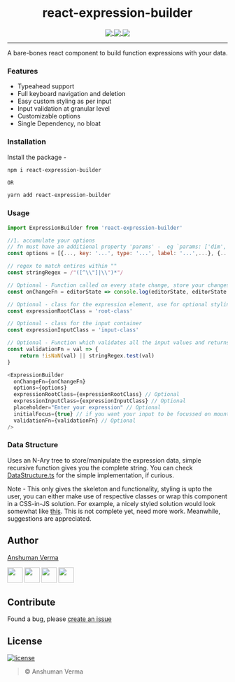 <h1 align="center"> react-expression-builder </h1>
<p align="center">
<a href="https://www.npmjs.com/package/react-expression-builder">
  <img src="https://img.shields.io/npm/v/react-expression-builder.svg?style=for-the-badge" align="center">
</a>

<a href="https://www.npmjs.com/package/react-expression-builder">
  <img src="https://img.shields.io/npm/dt/react-expression-builder.svg?style=for-the-badge" align="center">
</a>

<a href="https://github.com/anshumanv/react-expression-builder">
  <img src="https://img.shields.io/github/workflow/status/anshumanv/react-expression-builder/test?style=for-the-badge" align="center">
</a>

</p>

<hr>

<p align="center">A bare-bones react component to build function expressions with your data.</p>

### Features

- Typeahead support
- Full keyboard navigation and deletion
- Easy custom styling as per input
- Input validation at granular level
- Customizable options
- Single Dependency, no bloat

### Installation

Install the package -

```sh
npm i react-expression-builder

OR

yarn add react-expression-builder
```

### Usage

```js
import ExpressionBuilder from 'react-expression-builder'

//1. accumulate your options
// fn must have an additional property 'params' -  eg `params: ['dim', 'delimiter', 'occurrence_number']`
const options = [{..., key: '...', type: '...', label: '...',...}, {...}]

// regex to match entires within ""
const stringRegex = /"([^\\"]|\\")*"/

// Optional - Function called on every state change, store your changes on the server
const onChangeFn = editorState => console.log(editorState, editorState.buildExpression())

// Optional - class for the expression element, use for optional styling
const expressionRootClass = 'root-class'

// Optional - class for the input container
const expressionInputClass = 'input-class'

// Optional - Function which validates all the input values and returns a bool.
const validationFn = val => {
	return !isNaN(val) || stringRegex.test(val)
}

<ExpressionBuilder
  onChangeFn={onChangeFn}
  options={options}
  expressionRootClass={expressionRootClass} // Optional
  expressionInputClass={expressionInputClass} // Optional
  placeholder="Enter your expression" // Optional
  initialFocus={true} // if you want your input to be focussed on mount by default
  validationFn={validationFn} // Optional
/>

```

### Data Structure

Uses an N-Ary tree to store/manipulate the expression data, simple recursive function gives you the complete string. You can check [DataStructure.ts](https://github.com/anshumanv/react-expression-builder/blob/master/src/utils/DataStructure.ts) for the simple implementation, if curious.

Note - This only gives the skeleton and functionality, styling is upto the user, you can either make use of respective classes or wrap this component in a CSS-in-JS solution. For example, a nicely styled solution would look somewhat like [this](https://knitui.design/?path=/story/extractor--basic). This is not complete yet, need more work. Meanwhile, suggestions are appreciated.

## Author

[Anshuman Verma](https://github.com/anshumanv)

[<img src="https://image.flaticon.com/icons/svg/185/185961.svg" width="35" padding="10">](https://twitter.com/Anshumaniac12)
[<img src="https://image.flaticon.com/icons/svg/185/185964.svg" width="35" padding="10">](https://linkedin.com/in/anshumanv12)
[<img src="https://image.flaticon.com/icons/svg/185/185981.svg" width="35" padding="10">](https://www.facebook.com/anshumanv12)
[<img src="https://image.flaticon.com/icons/svg/985/985680.svg" width="35" padding="10">](https://www.paypal.me/AnshumanVerma)

## Contribute

Found a bug, please [create an issue](https://github.com/anshumanv/react-expression-builder/issues/new)

## License

[![license](https://img.shields.io/github/license/mashape/apistatus.svg)](https://github.com/anshumanv/react-expression-builder/blob/master/LICENSE)

> © Anshuman Verma
